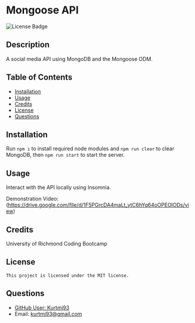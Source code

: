 # Mongoose API

  ![License Badge](https://img.shields.io/badge/license-MIT-green?style=for-the-badge)

  ## Description

  A social media API using MongoDB and the Mongoose ODM.

  ## Table of Contents

  - [Installation](#installation)
  - [Usage](#usage)
  - [Credits](#credits)
  - [License](#license)
  - [Questions](#questions)

  ## Installation

  Run `npm i` to install required node modules and `npm run clear` to clear MongoDB, then `npm run start` to start the server.

  ## Usage

  Interact with the API locally using Insomnia.

  Demonstration Video: (https://drive.google.com/file/d/1F5PGrcDA4maLt_ytC6hYq64oOPEOlODs/view)

  ## Credits

  University of Richmond Coding Bootcamp

  ## License
    
    This project is licensed under the MIT license.

  ## Questions

  - [GitHub User: Kurtmj93](https://github.com/Kurtmj93/)
  - Email: kurtmj93@gmail.com
